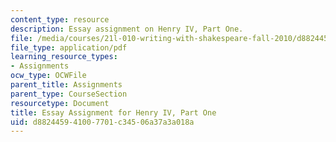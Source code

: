 ```yaml
---
content_type: resource
description: Essay assignment on Henry IV, Part One.
file: /media/courses/21l-010-writing-with-shakespeare-fall-2010/d882445941007701c34506a37a3a018a_MIT21L_010F10_assn05.pdf
file_type: application/pdf
learning_resource_types:
- Assignments
ocw_type: OCWFile
parent_title: Assignments
parent_type: CourseSection
resourcetype: Document
title: Essay Assignment for Henry IV, Part One
uid: d8824459-4100-7701-c345-06a37a3a018a
---
```

